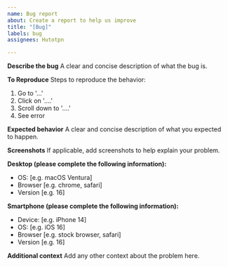 ```yaml
---
name: Bug report
about: Create a report to help us improve
title: "[Bug]"
labels: bug
assignees: Hutotpn

---
```


**Describe the bug**
A clear and concise description of what the bug is.

**To Reproduce**
Steps to reproduce the behavior:
1. Go to '...'
2. Click on '....'
3. Scroll down to '....'
4. See error

**Expected behavior**
A clear and concise description of what you expected to happen.

**Screenshots**
If applicable, add screenshots to help explain your problem.

**Desktop (please complete the following information):**
 - OS: [e.g. macOS Ventura]
 - Browser [e.g. chrome, safari]
 - Version [e.g. 16]

**Smartphone (please complete the following information):**
 - Device: [e.g. iPhone 14]
 - OS: [e.g. iOS 16]
 - Browser [e.g. stock browser, safari]
 - Version [e.g. 16]

**Additional context**
Add any other context about the problem here.
